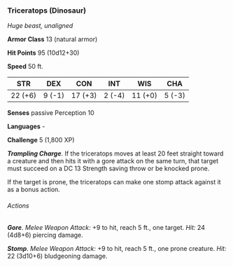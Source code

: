 ### Triceratops (Dinosaur)

*Huge beast, unaligned*

**Armor Class** 13 (natural armor)

**Hit Points** 95 (10d12+30)

**Speed** 50 ft.

| STR     | DEX    | CON     | INT    | WIS     | CHA    |
|---------|--------|---------|--------|---------|--------|
| 22 (+6) | 9 (-1) | 17 (+3) | 2 (-4) | 11 (+0) | 5 (-3) |

**Senses** passive Perception 10

**Languages** -

**Challenge** 5 (1,800 XP)

***Trampling Charge***. If the triceratops moves at least 20 feet straight toward a creature and then hits it with a gore attack on the same turn, that target must succeed on a DC 13 Strength saving throw or be knocked prone.

If the target is prone, the triceratops can make one stomp attack against it as a bonus action.

###### Actions

***Gore***. *Melee Weapon Attack:* +9 to hit, reach 5 ft., one target. *Hit:* 24 (4d8+6) piercing damage.

***Stomp***. *Melee Weapon Attack:* +9 to hit, reach 5 ft., one prone creature. *Hit:* 22 (3d10+6) bludgeoning damage.